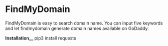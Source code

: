 # FindMyDomain
FindMyDomain is easy to search domain name. You can input five keywords and let findmydomain generate domain names available on GoDaddy.

**Installation__** 
pip3 install requests

